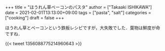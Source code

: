 +++
title = "ほうれん草ベーコンのパスタ"
author = ["Takaaki ISHIKAWA"]
date = 2021-02-01T13:13:00+09:00
tags = ["pasta", "salt"]
categories = ["cooking"]
draft = false
+++

ほうれん草とベーコンという鉄板レシピですが，大失敗でした．葉物は鮮度が命ですね．

{{< tweet 1356088775214960643 >}}
